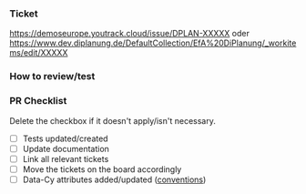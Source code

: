 ### Ticket
https://demoseurope.youtrack.cloud/issue/DPLAN-XXXXX
oder
https://www.dev.diplanung.de/DefaultCollection/EfA%20DiPlanung/_workitems/edit/XXXXX






<!-- Description: Clearly and concisely describe the intention of your PR including the problem you're solving 
and the reasoning behind the solution. -->

### How to review/test
<!-- If there is a recommended way to review and/or test this PR, please describe it here.-->

<!-- 
### Linked PRs (optional)
List other PRs that are somehow connected to this and explain the connection.

- Other PR1 #{PR-number1}
- Other PR2 #{PR-number2}
-->

<!--
### Tasks (optional)
A list of all related tasks that need to be done before this can be merged.

- [x] Task1
- [ ] Task2
-->

### PR Checklist
<!-- Reminders for handling PRs -->

Delete the checkbox if it doesn't apply/isn't necessary.

- [ ] Tests updated/created
- [ ] Update documentation
- [ ] Link all relevant tickets
- [ ] Move the tickets on the board accordingly
- [ ] Data-Cy attributes added/updated ([conventions](https://dplan-documentation.demos-europe.eu/development/guidelines-conventions/coding-styleguides/twig_html.html#guideline-for-naming-cypress-hooks))
